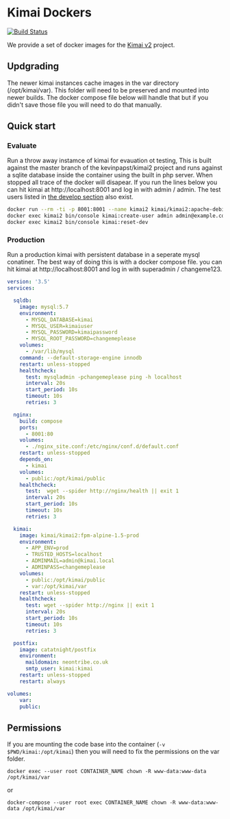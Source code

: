 # Kimai Dockers

[![Build Status](https://travis-ci.org/tobybatch/kimai2.svg?branch=master)](https://travis-ci.org/tobybatch/kimai2)

We provide a set of docker images for the [Kimai v2](https://github.com/kevinpapst/kimai2) project.

## Updgrading

The newer kimai instances cache images in the var directory (/opt/kimai/var).  This folder will need to be preserved and mounted into newer builds.  The docker compose file below will handle that but if you didn't save those file you will need to do that manually.

## Quick start

### Evaluate

Run a throw away instamce of kimai for evauation ot testing,  This is built against the master branch of the kevinpapst/kimai2 project and runs against a sqlite database inside the container using the built in php server.  When stopped all trace of the docker will disapear.  If you run the lines below you can hit kimai at http://localhost:8001 and log in with admin / admin.  The test users listed in [the develop section](https://www.kimai.org/documentation/installation.html) also exist.

```bash
docker run --rm -ti -p 8001:8001 --name kimai2 kimai/kimai2:apache-debian-master-prod
docker exec kimai2 bin/console kimai:create-user admin admin@example.com ROLE_SUPER_ADMIN admin
docker exec kimai2 bin/console kimai:reset-dev
```

### Production

Run a production kimai with persistent database in a seperate mysql conatiner. The best way of doing this is with a docker compose file. you can hit kimai at http://localhost:8001 and log in with superadmin / changeme123.

```yaml
version: '3.5'
services:

  sqldb:
    image: mysql:5.7
    environment:
      - MYSQL_DATABASE=kimai
      - MYSQL_USER=kimaiuser
      - MYSQL_PASSWORD=kimaipassword
      - MYSQL_ROOT_PASSWORD=changemeplease
    volumes:
      - /var/lib/mysql
    command: --default-storage-engine innodb
    restart: unless-stopped
    healthcheck:
      test: mysqladmin -pchangemeplease ping -h localhost
      interval: 20s
      start_period: 10s
      timeout: 10s
      retries: 3 

  nginx:
    build: compose
    ports:
      - 8001:80
    volumes:
      - ./nginx_site.conf:/etc/nginx/conf.d/default.conf
    restart: unless-stopped
    depends_on:
      - kimai
    volumes:
      - public:/opt/kimai/public
    healthcheck:
      test:  wget --spider http://nginx/health || exit 1 
      interval: 20s
      start_period: 10s
      timeout: 10s
      retries: 3 

  kimai:
    image: kimai/kimai2:fpm-alpine-1.5-prod
    environment:
      - APP_ENV=prod
      - TRUSTED_HOSTS=localhost
      - ADMINMAIL=admin@kimai.local
      - ADMINPASS=changemeplease
    volumes:
      - public:/opt/kimai/public
      - var:/opt/kimai/var
    restart: unless-stopped
    healthcheck:
      test: wget --spider http://nginx || exit 1
      interval: 20s
      start_period: 10s
      timeout: 10s
      retries: 3

  postfix:
    image: catatnight/postfix
    environment:
      maildomain: neontribe.co.uk
      smtp_user: kimai:kimai
    restart: unless-stopped
    restart: always

volumes:
    var:
    public:

```

## Permissions

If you are mounting the code base into the container (```-v $PWD/kimai:/opt/kimai```) then you will need to fix the permissions on the var folder.

    docker exec --user root CONTAINER_NAME chown -R www-data:www-data /opt/kimai/var

or

    docker-compose --user root exec CONTAINER_NAME chown -R www-data:www-data /opt/kimai/var


